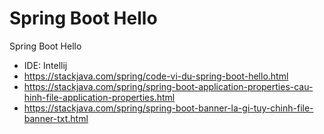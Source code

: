 # Spring Boot Hello

Spring Boot Hello

- IDE: Intellij
- https://stackjava.com/spring/code-vi-du-spring-boot-hello.html
- https://stackjava.com/spring/spring-boot-application-properties-cau-hinh-file-application-properties.html
- https://stackjava.com/spring/spring-boot-banner-la-gi-tuy-chinh-file-banner-txt.html